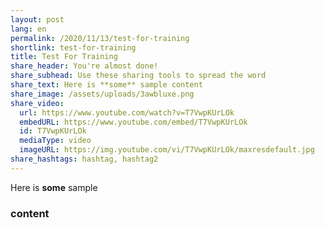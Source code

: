 ```yaml
---
layout: post
lang: en
permalink: /2020/11/13/test-for-training
shortlink: test-for-training
title: Test For Training
share_header: You're almost done!
share_subhead: Use these sharing tools to spread the word
share_text: Here is **some** sample content
share_image: /assets/uploads/3awbluxe.png
share_video:
  url: https://www.youtube.com/watch?v=T7VwpKUrLOk
  embedURL: https://www.youtube.com/embed/T7VwpKUrLOk
  id: T7VwpKUrLOk
  mediaType: video
  imageURL: https://img.youtube.com/vi/T7VwpKUrLOk/maxresdefault.jpg
share_hashtags: hashtag, hashtag2
---
```

Here is **some** sample

### content